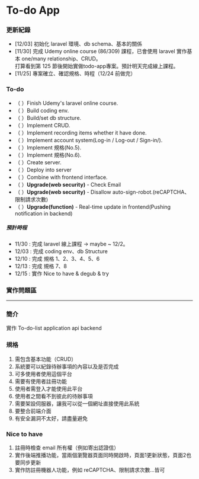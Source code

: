 # To-do App

### 更新紀錄
- [12/03] 初始化 laravel 環境、db schema、基本的關係
- [11/30] 完成 Udemy online course (86/309) 課程，已會使用 laravel 實作基本 one/many relationship、CRUD。<br>打算看到第 125 節後開始實做todo-app專案。預計明天完成線上課程。
- [11/25] 專案確立、確認規格、時程（12/24 前做完）

### To-do
- （ ）Finish Udemy's laravel online course.
- （ ）Build coding env. 
- （ ）Build/set db structure.
- （ ）Implement CRUD.
- （ ）Implement recording items whether it have done.
- （ ）Implement account system(Log-in / Log-out / Sign-in/).
- （ ）Implement 規格(No.5).
- （ ）Implement 規格(No.6).
- （ ）Create server.
- （ ）Deploy into server
- （ ）Combine with frontend interface.
- （ ）**Upgrade(web security)** - Check Email
- （ ）**Upgrade(web security)** - Disallow auto-sign-robot.(reCAPTCHA、限制請求次數)
- （ ）**Upgrade(function)** - Real-time update in frontend(Pushing notification in backend)

##### 預計時程
- 11/30 : 完成 laravel 線上課程 -> maybe ~ 12/2。
- 12/03 : 完成 coding env、db Structure
- 12/10 : 完成 規格 1、2、3、4、5、6
- 12/13 : 完成 規格 7、8
- 12/15 : 實作 Nice to have & degub & try

### 實作問題區



---

### 簡介
實作 To-do-list application api backend

### 規格
1. 需包含基本功能（CRUD）
2. 系統要可以紀錄待辦事項的內容以及是否完成
3. 可多使用者使用這個平台
4. 需要有使用者註冊功能
5. 使用者需登入才能使用此平台
6. 使用者之間看不到彼此的待辦事項
7. 需要架設伺服器，讓我可以從一個網址直接使用此系統
8. 要整合前端介面
9. 有安全漏洞不太好，請盡量避免

### Nice to have
1. 註冊時檢查 email 所有權（例如寄出認證信）
2. 實作後端推播功能，當兩個瀏覽器頁面同時開啟時，頁面1更新狀態，頁面2也要同步更新
3. 實作防註冊機器人功能，例如 reCAPTCHA、限制請求次數...皆可
